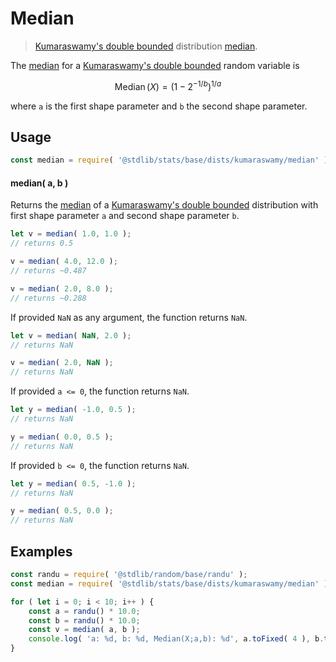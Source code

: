 <!--

@license Apache-2.0

Copyright (c) 2018 The Stdlib Authors.

Licensed under the Apache License, Version 2.0 (the "License");
you may not use this file except in compliance with the License.
You may obtain a copy of the License at

   http://www.apache.org/licenses/LICENSE-2.0

Unless required by applicable law or agreed to in writing, software
distributed under the License is distributed on an "AS IS" BASIS,
WITHOUT WARRANTIES OR CONDITIONS OF ANY KIND, either express or implied.
See the License for the specific language governing permissions and
limitations under the License.

-->

# Median

> [Kumaraswamy's double bounded][kumaraswamy-distribution] distribution [median][median].

<!-- Section to include introductory text. Make sure to keep an empty line after the intro `section` element and another before the `/section` close. -->

<section class="intro">

The [median][median] for a [Kumaraswamy's double bounded][kumaraswamy-distribution] random variable is

<!-- <equation class="equation" label="eq:kumaraswamy_median" align="center" raw="\operatorname{Median}\left( X \right) = \left(1-2^{{-1/b}}\right)^{1/a}" alt="Median for a Kumaraswamy's double bounded distribution."> -->

```math
\mathop{\mathrm{Median}}\left( X \right) = \left(1-2^{{-1/b}}\right)^{1/a}
```

<!-- <div class="equation" align="center" data-raw-text="\operatorname{Median}\left( X \right) = \left(1-2^{{-1/b}}\right)^{1/a}" data-equation="eq:kumaraswamy_median">
    <img src="https://cdn.jsdelivr.net/gh/stdlib-js/stdlib@591cf9d5c3a0cd3c1ceec961e5c49d73a68374cb/lib/node_modules/@stdlib/stats/base/dists/kumaraswamy/median/docs/img/equation_kumaraswamy_median.svg" alt="Median for a Kumaraswamy's double bounded distribution.">
    <br>
</div> -->

<!-- </equation> -->

where `a` is the first shape parameter and `b` the second shape parameter.

</section>

<!-- /.intro -->

<!-- Package usage documentation. -->

<section class="usage">

## Usage

```javascript
const median = require( '@stdlib/stats/base/dists/kumaraswamy/median' );
```

#### median( a, b )

Returns the [median][median] of a [Kumaraswamy's double bounded][kumaraswamy-distribution] distribution with first shape parameter `a` and second shape parameter `b`.

```javascript
let v = median( 1.0, 1.0 );
// returns 0.5

v = median( 4.0, 12.0 );
// returns ~0.487

v = median( 2.0, 8.0 );
// returns ~0.288
```

If provided `NaN` as any argument, the function returns `NaN`.

```javascript
let v = median( NaN, 2.0 );
// returns NaN

v = median( 2.0, NaN );
// returns NaN
```

If provided `a <= 0`, the function returns `NaN`.

```javascript
let y = median( -1.0, 0.5 );
// returns NaN

y = median( 0.0, 0.5 );
// returns NaN
```

If provided `b <= 0`, the function returns `NaN`.

```javascript
let y = median( 0.5, -1.0 );
// returns NaN

y = median( 0.5, 0.0 );
// returns NaN
```

</section>

<!-- /.usage -->

<!-- Package usage notes. Make sure to keep an empty line after the `section` element and another before the `/section` close. -->

<section class="notes">

</section>

<!-- /.notes -->

<!-- Package usage examples. -->

<section class="examples">

## Examples

<!-- eslint no-undef: "error" -->

```javascript
const randu = require( '@stdlib/random/base/randu' );
const median = require( '@stdlib/stats/base/dists/kumaraswamy/median' );

for ( let i = 0; i < 10; i++ ) {
    const a = randu() * 10.0;
    const b = randu() * 10.0;
    const v = median( a, b );
    console.log( 'a: %d, b: %d, Median(X;a,b): %d', a.toFixed( 4 ), b.toFixed( 4 ), v.toFixed( 4 ) );
}
```

</section>

<!-- /.examples -->

<!-- Section to include cited references. If references are included, add a horizontal rule *before* the section. Make sure to keep an empty line after the `section` element and another before the `/section` close. -->

<section class="references">

</section>

<!-- /.references -->

<!-- Section for related `stdlib` packages. Do not manually edit this section, as it is automatically populated. -->

<section class="related">

</section>

<!-- /.related -->

<!-- Section for all links. Make sure to keep an empty line after the `section` element and another before the `/section` close. -->

<section class="links">

[kumaraswamy-distribution]: https://en.wikipedia.org/wiki/Kumaraswamy_distribution

[median]: https://en.wikipedia.org/wiki/Median

</section>

<!-- /.links -->
